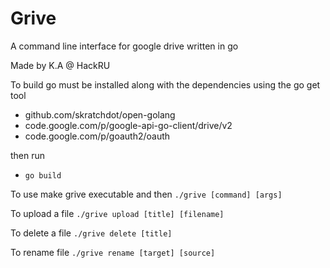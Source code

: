 Grive
=====

A command line interface for google drive written in go

Made by K.A @ HackRU


To build go must be installed along with the dependencies using the go get tool
  - github.com/skratchdot/open-golang
  - code.google.com/p/google-api-go-client/drive/v2
  - code.google.com/p/goauth2/oauth
  
then run
  - `go build`

To use
make grive executable and then `./grive [command] [args]`

To upload a file
`./grive upload [title] [filename]`

To delete a file
`./grive delete [title]`

To rename file
`./grive rename [target] [source]`
